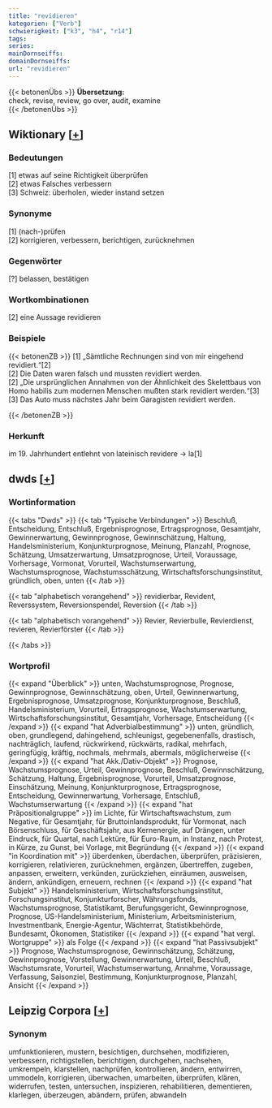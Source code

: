 ```yaml
---
title: "revidieren"
kategorien: ["Verb"]
schwierigkeit: ["k3", "h4", "r14"]
tags:
series:
mainDornseiffs:
domainDornseiffs:
url: "revidieren"
---
```


{{< betonenÜbs >}}
**Übersetzung:**  
check, revise, review, go over, audit, examine  
{{< /betonenÜbs >}}

## Wiktionary [[+](https://de.wiktionary.org/wiki/revidieren)]

### Bedeutungen
[1] etwas auf seine Richtigkeit überprüfen  
[2] etwas Falsches verbessern  
[3] Schweiz: überholen, wieder instand setzen  

### Synonyme
[1] (nach-)prüfen  
[2] korrigieren, verbessern, berichtigen, zurücknehmen  

### Gegenwörter
[?] belassen, bestätigen  

### Wortkombinationen
[2] eine Aussage revidieren  

### Beispiele
{{< betonenZB >}}
[1] „Sämtliche Rechnungen sind von mir eingehend revidiert.“[2]  
[2] Die Daten waren falsch und mussten revidiert werden.  
[2] „Die ursprünglichen Annahmen von der Ähnlichkeit des Skelettbaus von Homo habilis zum modernen Menschen mußten stark revidiert werden.“[3]  
[3] Das Auto muss nächstes Jahr beim Garagisten revidiert werden.  

{{< /betonenZB >}}
### Herkunft
im 19. Jahrhundert entlehnt von lateinisch revidere → la[1]  



## dwds [[+](https://www.dwds.de/wb/revidieren)]

### Wortinformation
{{< tabs "Dwds" >}}
{{< tab "Typische Verbindungen" >}}
Beschluß, Entscheidung, Entschluß, Ergebnisprognose, Ertragsprognose, Gesamtjahr, Gewinnerwartung, Gewinnprognose, Gewinnschätzung, Haltung, Handelsministerium, Konjunkturprognose, Meinung, Planzahl, Prognose, Schätzung, Umsatzerwartung, Umsatzprognose, Urteil, Voraussage, Vorhersage, Vormonat, Vorurteil, Wachstumserwartung, Wachstumsprognose, Wachstumsschätzung, Wirtschaftsforschungsinstitut, gründlich, oben, unten
{{< /tab >}}

{{< tab "alphabetisch vorangehend" >}}
revidierbar, Revident, Reverssystem, Reversionspendel, Reversion
{{< /tab >}}

{{< tab "alphabetisch vorangehend" >}}
Revier, Revierbulle, Revierdienst, revieren, Revierförster
{{< /tab >}}

{{< /tabs >}}

### Wortprofil
{{< expand "Überblick" >}} unten, Wachstumsprognose, Prognose, Gewinnprognose, Gewinnschätzung, oben, Urteil, Gewinnerwartung, Ergebnisprognose, Umsatzprognose, Konjunkturprognose, Beschluß, Handelsministerium, Vorurteil, Ertragsprognose, Wachstumserwartung, Wirtschaftsforschungsinstitut, Gesamtjahr, Vorhersage, Entscheidung {{< /expand >}}
{{< expand "hat Adverbialbestimmung" >}} unten, gründlich, oben, grundlegend, dahingehend, schleunigst, gegebenenfalls, drastisch, nachträglich, laufend, rückwirkend, rückwärts, radikal, mehrfach, geringfügig, kräftig, nochmals, mehrmals, abermals, möglicherweise {{< /expand >}}
{{< expand "hat Akk./Dativ-Objekt" >}} Prognose, Wachstumsprognose, Urteil, Gewinnprognose, Beschluß, Gewinnschätzung, Schätzung, Haltung, Ergebnisprognose, Vorurteil, Umsatzprognose, Einschätzung, Meinung, Konjunkturprognose, Ertragsprognose, Entscheidung, Gewinnerwartung, Vorhersage, Entschluß, Wachstumserwartung {{< /expand >}}
{{< expand "hat Präpositionalgruppe" >}} im Lichte, für Wirtschaftswachstum, zum Negative, für Gesamtjahr, für Bruttoinlandsprodukt, für Vormonat, nach Börsenschluss, für Geschäftsjahr, aus Kernenergie, auf Drängen, unter Eindruck, für Quartal, nach Lektüre, für Euro-Raum, in Instanz, nach Protest, in Kürze, zu Gunst, bei Vorlage, mit Begründung {{< /expand >}}
{{< expand "in Koordination mit" >}} überdenken, überdachen, überprüfen, präzisieren, korrigieren, relativieren, zurücknehmen, ergänzen, übertreffen, zugeben, anpassen, erweitern, verkünden, zurückziehen, einräumen, ausweisen, ändern, ankündigen, erneuern, rechnen {{< /expand >}}
{{< expand "hat Subjekt" >}} Handelsministerium, Wirtschaftsforschungsinstitut, Forschungsinstitut, Konjunkturforscher, Währungsfonds, Wachstumsprognose, Statistikamt, Berufungsgericht, Gewinnprognose, Prognose, US-Handelsministerium, Ministerium, Arbeitsministerium, Investmentbank, Energie-Agentur, Wächterrat, Statistikbehörde, Bundesamt, Ökonomen, Statistiker {{< /expand >}}
{{< expand "hat vergl. Wortgruppe" >}} als Folge {{< /expand >}}
{{< expand "hat Passivsubjekt" >}} Prognose, Wachstumsprognose, Gewinnschätzung, Schätzung, Gewinnprognose, Vorstellung, Gewinnerwartung, Urteil, Beschluß, Wachstumsrate, Vorurteil, Wachstumserwartung, Annahme, Voraussage, Verfassung, Saisonziel, Bestimmung, Konjunkturprognose, Planzahl, Ansicht {{< /expand >}}

## Leipzig Corpora [[+](https://corpora.uni-leipzig.de/en/res?word=revidieren&corpusId=deu_newscrawl-public_2018)]


### Synonym
umfunktionieren, mustern, besichtigen, durchsehen, modifizieren, verbessern, richtigstellen, berichtigen, durchgehen, nachsehen, umkrempeln, klarstellen, nachprüfen, kontrollieren, ändern, entwirren, ummodeln, korrigieren, überwachen, umarbeiten, überprüfen, klären, widerrufen, testen, untersuchen, inspizieren, rehabilitieren, dementieren, klarlegen, überzeugen, abändern, prüfen, abwandeln

